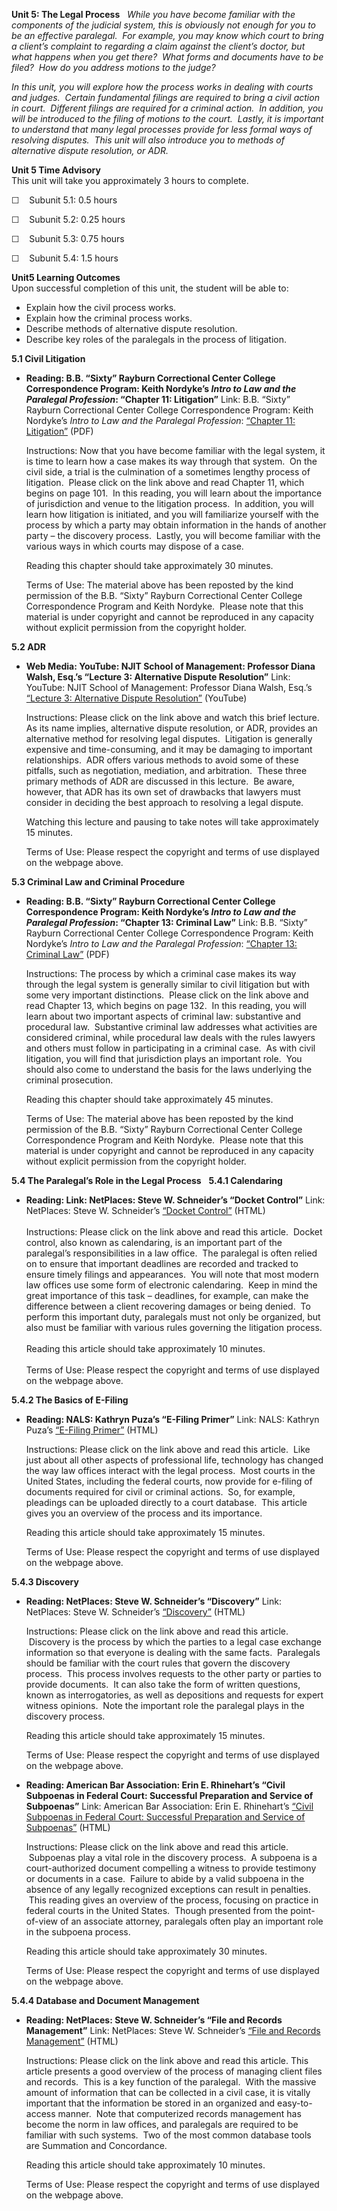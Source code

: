 **Unit 5: The Legal Process** <span id="5"></span> 
*While you have become familiar with the components of the judicial
system, this is obviously not enough for you to be an effective
paralegal.  For example, you may know which court to bring a client’s
complaint to regarding a claim against the client’s doctor, but what
happens when you get there?  What forms and documents have to be filed? 
How do you address motions to the judge?*  
  
 *In this unit, you will explore how the process works in dealing with
courts and judges.  Certain fundamental filings are required to bring a
civil action in court.  Different filings are required for a criminal
action.  In addition, you will be introduced to the filing of motions to
the court.  Lastly, it is important to understand that many legal
processes provide for less formal ways of resolving disputes.  This unit
will also introduce you to methods of alternative dispute resolution, or
ADR.*

**Unit 5 Time Advisory**  
This unit will take you approximately 3 hours to complete.  
  
 ☐    Subunit 5.1: 0.5 hours  
  
 ☐    Subunit 5.2: 0.25 hours  
  
 ☐    Subunit 5.3: 0.75 hours  
  
 ☐    Subunit 5.4: 1.5 hours

**Unit5 Learning Outcomes**  
Upon successful completion of this unit, the student will be able to:
-   Explain how the civil process works.
-   Explain how the criminal process works.
-   Describe methods of alternative dispute resolution.
-   Describe key roles of the paralegals in the process of litigation.

**5.1 Civil Litigation** <span id="5.1"></span> 
-   **Reading: B.B. “Sixty” Rayburn Correctional Center College
    Correspondence Program: Keith Nordyke’s *Intro to Law and the
    Paralegal Profession*: “Chapter 11: Litigation”**
    Link: B.B. “Sixty” Rayburn Correctional Center College
    Correspondence Program: Keith Nordyke’s *Intro to Law and the
    Paralegal Profession*: [“Chapter 11:
    Litigation”](https://resources.saylor.org/archived/wp-content/uploads/2013/02/PRDV301-IntroToLawandtheParalegalProfession.pdf)
    (PDF)  
      
     Instructions: Now that you have become familiar with the legal
    system, it is time to learn how a case makes its way through that
    system.  On the civil side, a trial is the culmination of a
    sometimes lengthy process of litigation.  Please click on the link
    above and read Chapter 11, which begins on page 101.  In this
    reading, you will learn about the importance of jurisdiction and
    venue to the litigation process.  In addition, you will learn how
    litigation is initiated, and you will familiarize yourself with the
    process by which a party may obtain information in the hands of
    another party – the discovery process.  Lastly, you will become
    familiar with the various ways in which courts may dispose of a
    case.  
      
     Reading this chapter should take approximately 30 minutes.  
      
     Terms of Use: The material above has been reposted by the kind
    permission of the B.B. “Sixty” Rayburn Correctional Center College
    Correspondence Program and Keith Nordyke.  Please note that this
    material is under copyright and cannot be reproduced in any capacity
    without explicit permission from the copyright holder.

**5.2 ADR** <span id="5.2"></span> 
-   **Web Media: YouTube: NJIT School of Management: Professor Diana
    Walsh, Esq.’s “Lecture 3: Alternative Dispute Resolution”**
    Link: YouTube: NJIT School of Management: Professor Diana Walsh,
    Esq.’s [“Lecture 3: Alternative Dispute
    Resolution”](http://www.youtube.com/watch?v=cC_Q5RQvP8U) (YouTube)  
      
     Instructions: Please click on the link above and watch this brief
    lecture.  As its name implies, alternative dispute resolution, or
    ADR, provides an alternative method for resolving legal disputes.
     Litigation is generally expensive and time-consuming, and it may be
    damaging to important relationships.  ADR offers various methods to
    avoid some of these pitfalls, such as negotiation, mediation, and
    arbitration.  These three primary methods of ADR are discussed in
    this lecture.  Be aware, however, that ADR has its own set of
    drawbacks that lawyers must consider in deciding the best approach
    to resolving a legal dispute.  
      
     Watching this lecture and pausing to take notes will take
    approximately 15 minutes.  
      
     Terms of Use: Please respect the copyright and terms of use
    displayed on the webpage above.

**5.3 Criminal Law and Criminal Procedure** <span id="5.3"></span> 
-   **Reading: B.B. “Sixty” Rayburn Correctional Center College
    Correspondence Program: Keith Nordyke’s *Intro to Law and the
    Paralegal Profession*: “Chapter 13: Criminal Law”**
    Link: B.B. “Sixty” Rayburn Correctional Center College
    Correspondence Program: Keith Nordyke’s *Intro to Law and the
    Paralegal Profession*: [“Chapter 13: Criminal
    Law”](https://resources.saylor.org/archived/wp-content/uploads/2013/02/PRDV301-IntroToLawandtheParalegalProfession.pdf)
    (PDF)  
      
     Instructions: The process by which a criminal case makes its way
    through the legal system is generally similar to civil litigation
    but with some very important distinctions.  Please click on the link
    above and read Chapter 13, which begins on page 132.  In this
    reading, you will learn about two important aspects of criminal law:
    substantive and procedural law.  Substantive criminal law addresses
    what activities are considered criminal, while procedural law deals
    with the rules lawyers and others must follow in participating in a
    criminal case.  As with civil litigation, you will find that
    jurisdiction plays an important role.  You should also come to
    understand the basis for the laws underlying the criminal
    prosecution.  
      
     Reading this chapter should take approximately 45 minutes.  
      
     Terms of Use: The material above has been reposted by the kind
    permission of the B.B. “Sixty” Rayburn Correctional Center College
    Correspondence Program and Keith Nordyke.  Please note that this
    material is under copyright and cannot be reproduced in any capacity
    without explicit permission from the copyright holder.

**5.4 The Paralegal’s Role in the Legal Process** <span
id="5.4"></span> 
**5.4.1 Calendaring** <span id="5.4.1"></span> 
-   **Reading: Link: NetPlaces: Steve W. Schneider’s “Docket Control”**
    Link: NetPlaces: Steve W. Schneider’s [“Docket
    Control”](http://www.netplaces.com/paralegal/working-with-lawyers/docket-control.htm)
    (HTML)  
        
     Instructions: Please click on the link above and read this article.
     Docket control, also known as calendaring, is an important part of
    the paralegal’s responsibilities in a law office.  The paralegal is
    often relied on to ensure that important deadlines are recorded and
    tracked to ensure timely filings and appearances.  You will note
    that most modern law offices use some form of electronic
    calendaring.  Keep in mind the great importance of this task –
    deadlines, for example, can make the difference between a client
    recovering damages or being denied.  To perform this important duty,
    paralegals must not only be organized, but also must be familiar
    with various rules governing the litigation process.  
        
     Reading this article should take approximately 10 minutes.  
        
     Terms of Use: Please respect the copyright and terms of use
    displayed on the webpage above.

**5.4.2 The Basics of E-Filing** <span id="5.4.2"></span> 
-   **Reading: NALS: Kathryn Puza’s “E-Filing Primer”**
    Link: NALS: Kathryn Puza’s [“E-Filing
    Primer”](http://www.nals.org/?p=543) (HTML)  
      
     Instructions: Please click on the link above and read this article.
     Like just about all other aspects of professional life, technology
    has changed the way law offices interact with the legal process.
     Most courts in the United States, including the federal courts, now
    provide for e-filing of documents required for civil or criminal
    actions.  So, for example, pleadings can be uploaded directly to a
    court database.  This article gives you an overview of the process
    and its importance.  
      
     Reading this article should take approximately 15 minutes.  
      
     Terms of Use: Please respect the copyright and terms of use
    displayed on the webpage above.

**5.4.3 Discovery** <span id="5.4.3"></span> 
-   **Reading: NetPlaces: Steve W. Schneider’s “Discovery”**
    Link: NetPlaces: Steve W. Schneider’s
    [“Discovery”](http://www.netplaces.com/paralegal/pretrial-preparation/discovery.htm)
    (HTML)  
      
     Instructions: Please click on the link above and read this article.
     Discovery is the process by which the parties to a legal case
    exchange information so that everyone is dealing with the same
    facts.  Paralegals should be familiar with the court rules that
    govern the discovery process.  This process involves requests to the
    other party or parties to provide documents.  It can also take the
    form of written questions, known as interrogatories, as well as
    depositions and requests for expert witness opinions.  Note the
    important role the paralegal plays in the discovery process.  
      
     Reading this article should take approximately 15 minutes.  
      
     Terms of Use: Please respect the copyright and terms of use
    displayed on the webpage above.

-   **Reading: American Bar Association: Erin E. Rhinehart’s “Civil
    Subpoenas in Federal Court: Successful Preparation and Service of
    Subpoenas”**
    Link: American Bar Association: Erin E. Rhinehart’s [“Civil
    Subpoenas in Federal Court: Successful Preparation and Service of
    Subpoenas”](http://apps.americanbar.org/litigation/committees/pretrial/articles/0923_civil-subpoenas-1.html)
    (HTML)  
      
     Instructions: Please click on the link above and read this article.
     Subpoenas play a vital role in the discovery process.  A subpoena
    is a court-authorized document compelling a witness to provide
    testimony or documents in a case.  Failure to abide by a valid
    subpoena in the absence of any legally recognized exceptions can
    result in penalties.  This reading gives an overview of the process,
    focusing on practice in federal courts in the United States.  Though
    presented from the point-of-view of an associate attorney,
    paralegals often play an important role in the subpoena process.  
      
     Reading this article should take approximately 30 minutes.  
      
     Terms of Use: Please respect the copyright and terms of use
    displayed on the webpage above.

**5.4.4 Database and Document Management** <span id="5.4.4"></span> 
-   **Reading: NetPlaces: Steve W. Schneider’s “File and Records
    Management”**
    Link: NetPlaces: Steve W. Schneider’s [“File and Records
    Management”](http://www.netplaces.com/paralegal/working-with-lawyers/file-and-records-management.htm) (HTML)  
      
     Instructions: Please click on the link above and read this article.
    This article presents a good overview of the process of managing
    client files and records.  This is a key function of the paralegal.
     With the massive amount of information that can be collected in a
    civil case, it is vitally important that the information be stored
    in an organized and easy-to-access manner.  Note that computerized
    records management has become the norm in law offices, and
    paralegals are required to be familiar with such systems.  Two of
    the most common database tools are Summation and Concordance.  
      
     Reading this article should take approximately 10 minutes.  
      
     Terms of Use: Please respect the copyright and terms of use
    displayed on the webpage above.


